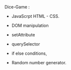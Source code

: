 Dice-Game :


- JavaScrpt  HTML - CSS.

 - DOM manipulation
 - setAttribute
 - querySelector
 - if else conditions,
 - Random number generator.



